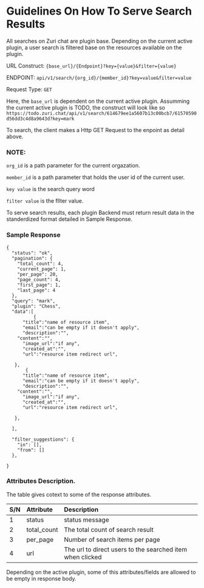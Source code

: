 # Guidelines On How To Serve Search Results


All searches on Zuri chat are plugin base. Depending on the current active plugin, a user search is filtered base on the resources available on the plugin.

URL Construct:  ```{base_url}/{Endpoint}?key={value}&filter={value}```

ENDPOINT: ```api/v1/search/{org_id}/{member_id}?key=value&filter=value```

Request Type: ```GET```

Here, the ```base_url``` is dependent on the current active plugin. Assumming the current active plugin is TODO, the construct will look like so ```https://todo.zuri.chat/api/v1/search/614679ee1a5607b13c00bcb7/61570590d56dd3c4d8a9643d?key=mark```

To search, the client makes a Http GET Request to the enpoint as detail above.  

### NOTE:
 ```org_id``` is a path parameter for the current orgazation.

 ```member_id``` is a path parameter that holds the user id of the current user.

 ```key value``` is the search query word
 
 ```filter value``` is the fllter value.


 To serve search results, each plugin Backend must return result data in the standerdized format detailed in Sample Response.
 
 ### Sample Response
```
{
  "status": "ok",
  "pagination": {
    "total_count": 4,
    "current_page": 1,
    "per_page": 20,
    "page_count": 4,
    "first_page": 1,
    "last_page": 4
  },
  "query": "mark",
  "plugin": "Chess",
  "data":[
  	      {
	  "title":"name of resource item",
	  "email":"can be empty if it doesn't apply",
	  "description":"",
    "content":"",
	  "image_url":"if any",
	  "created_at":"",
	  "url":"resource item redirect url",
	
   },
	   {
	  "title":"name of resource item",
	  "email":"can be empty if it doesn't apply",
	  "description":"",
    "content":"",
	  "image_url":"if any",
	  "created_at":"",
	  "url":"resource item redirect url",
	 
   },

  ],
  
  "filter_suggestions": {
    "in": [],
    "from": []
  },
  
}

```
### Attributes Description.

The table gives cotext to some of the response attributes.

| S/N | Attribute                             | Description                                                                               
| :-- | :------------------------------------ | :----------------------------------------------------------------------- | 
| 1   | status                                | status message                                                           |
| 2   | total_count                           | The total count of search result                                         |               
| 3   | per_page                              | Number of search items per page                                          |
| 4   | url                                   | The url to direct users to the searched item when clicked                |



Depending on the active plugin, some of this attributes/fields are allowed to be empty in response body.





